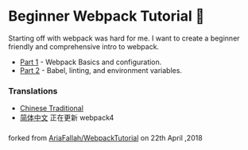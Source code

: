 # Beginner Webpack Tutorial :school:

Starting off with webpack was hard for me. I want to create a beginner friendly and comprehensive
intro to webpack.

* [Part 1](https://github.com/AriaFallah/WebpackTutorial/tree/master/part1) - Webpack Basics and configuration.
* [Part 2](https://github.com/AriaFallah/WebpackTutorial/tree/master/part2) - Babel, linting, and environment variables.

### Translations

* [Chinese Traditional](https://github.com/AriaFallah/WebpackTutorial/tree/master/zh-TW)
* [简体中文](./zh-cn) 正在更新 webpack4

###

forked from [AriaFallah/WebpackTutorial](https://github.com/AriaFallah/WebpackTutorial) on 22th April ,2018
